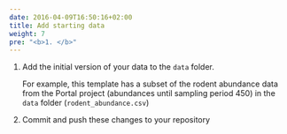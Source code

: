```yaml
---
date: 2016-04-09T16:50:16+02:00
title: Add starting data
weight: 7
pre: "<b>1. </b>"
---
```


1. Add the initial version of your data to the `data` folder.

    For example, this template has a subset of the rodent abundance data from the Portal project (abundances until sampling period 450) in the `data` folder (`rodent_abundance.csv`)

2. Commit and push these changes to your repository
